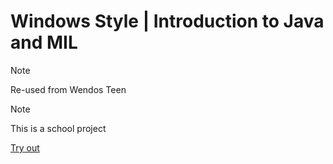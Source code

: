﻿# Windows Style | Introduction to Java and MIL

> [!NOTE]
> Re-used from Wendos Teen

> [!NOTE]
> This is a school project

[Try out](https://jabaitech.github.io/comprog1-java-windows/)
